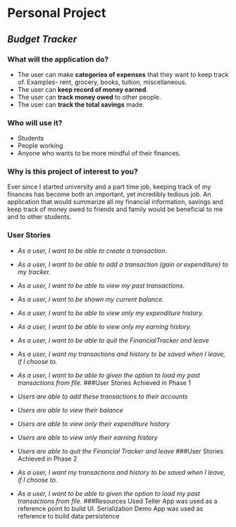 # **Personal Project**

## *Budget Tracker*

### What will the application do?
- The user can make **categories of expenses** that they want to keep track of. Examples- rent, grocery, books, tuition, miscellaneous. 
- The user can **keep record of money earned**. 
- The user can **track money owed** to other people.
- The user can **track the total savings** made.

### Who will use it?
- Students
- People working 
- Anyone who wants to be more mindful of their finances.

### Why is this project of interest to you?
Ever since I started university and a part time job, keeping track of my finances has become both an important, yet incredibly tedious job.
An application that would summarize all my financial information, savings and keep track of money owed to friends and family would be 
beneficial to me and to other students. 

### User Stories
- *As a user, I want to be able to create a transaction.*
- *As a user, I want to be able to add a transaction (gain or expenditure) to my tracker.*
- *As a user, I want to be able to view my past transactions.*
- *As a user, I want to be shown my current balance.*
- *As a user, I want to be able to view only my expenditure history.*
- *As a user, I want to be able to view only my earning history.*
- *As a user, I want to be able to quit the FinancialTracker and leave*
- *As a user, I want my transactions and history to be saved when I leave, if I choose to.*
- *As a user, I want to be able to given the option to load my past transactions from file.*
###User Stories Achieved in Phase 1
- *Users are able to add these transactions to their accounts*
- *Users are able to view their balance*
- *Users are able to view only their expenditure history*
- *Users are able to view only their earning history*
- *Users are able to quit the Financial Tracker and leave*
###User Stories Achieved in Phase 2

- *As a user, I want my transactions and history to be saved when I leave, if I choose to.*
- *As a user, I want to be able to given the option to load my past transactions from file.*
###Resources Used
Teller App was used as a reference point to build UI. 
Serialization Demo App was used as reference to build data persistence